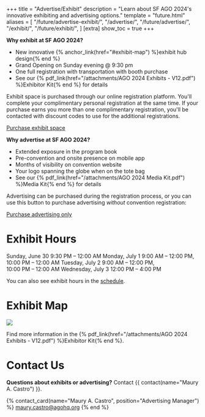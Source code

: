 +++
title = "Advertise/Exhibit"
description = "Learn about SF AGO 2024's innovative exhibiting and advertising options."
template = "future.html"
aliases = [
  "/future/advertise-exhibit/",
  "/advertise/",
  "/future/advertise/",
  "/exhibit/",
  "/future/exhibit/",
]
[extra]
show_toc = true
+++

**Why exhibit at SF AGO 2024?**

<div class="close">

* New innovative {% anchor_link(href="#exhibit-map") %}exhibit hub design{% end %}
* Grand Opening on Sunday evening @ 9:30 pm
* One full registration with transportation with booth purchase
* See our {% pdf_link(href="/attachments/AGO 2024 Exhibits - V12.pdf") %}Exhibitor Kit{% end %} for details

</div>

<div class="action-panel">

Exhibit space is purchased through our online registration platform. You'll complete your
complimentary personal registration at the same time. If your purchase earns you more than one
complimentary registration, you'll be contacted with discount codes to use for the additional
registrations.

<!----><a class="fancy-button" href="https://cvent.me/51d9XL?rt=6B6Nfs2wRkOnExmEXBYmYA&RefId=sfago2024.org%2Fexhibit" rel="external" target="_blank">Purchase exhibit space</a>
</div>

**Why advertise at SF AGO 2024?**

<div class="close">

* Extended exposure in the program book
* Pre-convention and onsite presence on mobile app
* Months of visibility on convention website
* Your logo spanning the globe when on the tote bag
* See our {% pdf_link(href="/attachments/AGO 2024 Media Kit.pdf") %}Media Kit{% end %} for details

</div>

<div class="action-panel">

Advertising can be purchased during the registration process, or you
can use this button to purchase advertising *without* convention registration:

<!----><a class="fancy-button" href="https://cvent.me/ZnoZLw?rt=GJT4bzbOv0S-wVSLdNVddw&RefId=sfago2024.org%2Fadvertise" rel="external" target="_blank">Purchase advertising only</a>
</div>

# Exhibit Hours

<div class="schedule equal">
<span class="time">Sunday, June 30</span>
<span class="event">9:30 PM – 12:00 AM</span>
<span class="time">Monday, July 1</span>
<span class="event">9:00 AM – 12:00 PM,<br>10:00 PM – 12:00 AM</span>
<span class="time">Tuesday, July 2</span>
<span class="event">9:00 AM – 12:00 PM,<br>10:00 PM – 12:00 AM</span>
<span class="time">Wednesday, July 3</span>
<span class="event">12:00 PM – 4:00 PM</span>
</div>

You can also see exhibit hours in the <a href="/schedule/">schedule</a>.

# Exhibit Map

<img class="full-width-image" style="aspect-ratio: 842 / 909" src="/attachments/exhibits-map-20240212.png">

Find more information in the {% pdf_link(href="/attachments/AGO 2024 Exhibits - V12.pdf") %}Exhibitor Kit{% end %}.

# Contact Us

**Questions about exhibits or advertising?** Contact {{ contact(name="Maury A. Castro") }}.

{% contact_card(name="Maury A. Castro", position="Advertising Manager") %}
<a href="mailto:maury.castro@agohq.org">maury.castro@agohq.org</a>
{% end %}
